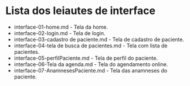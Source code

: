 # Lista dos leiautes de interface

* interface-01-home.md - Tela da home.
* interface-02-login.md - Tela de login.
* interface-03-cadastro de paciente.md - Tela de cadastro de paciente.
* interface-04-tela de busca de pacientes.md - Tela com lista de pacientes.
* interface-05-perfilPaciente.md - Tela de perfil do paciente.
* interface-06-Tela da agenda.md - Tela do agendamento online.
* interface-07-AnamnesesPaciente.md - Tela das anamneses do paciente.
